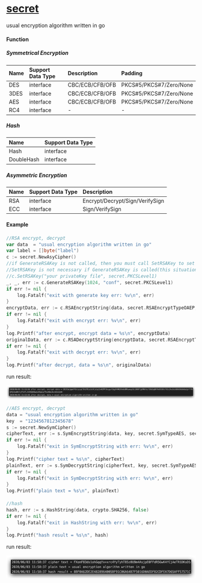 # [secret](https://github.com/pyihe/secret)
usual encryption algorithm written in go

#### Function
##### Symmetrical Encryption
|Name|Support Data Type|Description|Padding|
|:---|:----------------|:----------|:------|
|DES |interface        |CBC/ECB/CFB/OFB |PKCS#5/PKCS#7/Zero/None|
|3DES|interface        |CBC/ECB/CFB/OFB|PKCS#5/PKCS#7/Zero/None|
|AES |interface        |CBC/ECB/CFB/OFB|PKCS#5/PKCS#7/Zero/None|
|RC4 |interface        |-|-|

##### Hash  
|Name|Support Data Type|
|:---|:----------|
|Hash|interface|
|DoubleHash|interface|

##### Asymmetric Encryption
|Name|Support Data Type|Description|
|:---|:----------------|:----------|
|RSA |interface        |Encrypt/Decrypt/Sign/VerifySign|
|ECC |interface        |Sign/VerifySign|


#### Example
```go
//RSA encrypt, decrypt
var data  = "usual encryption algorithm written in go"
var label = []byte("label")
c := secret.NewAsyCipher()
//if GenerateRSAKey is not called, then you must call SetRSAKey to set yourself private key.
//SetRSAKey is not necessary if GenerateRSAKey is called(this situation is same for ECC).
//c.SetRSAKey("your privateKey file", secret.PKCSLevel1)
_, _, err := c.GenerateRSAKey(1024, "conf", secret.PKCSLevel1)
if err != nil {
    log.Fatalf("exit with generate key err: %v\n", err)
}
encryptData, err := c.RSAEncryptString(data, secret.RSAEncryptTypeOAEP, label)
if err != nil {
    log.Fatalf("exit with encrypt err: %v\n", err)
}
log.Printf("after encrypt, encrypt data = %s\n", encryptData)
originalData, err := c.RSADecryptString(encryptData, secret.RSAEncryptTypeOAEP, label)
if err != nil {
    log.Fatalf("exit with decrypt err: %v\n", err)
}
log.Printf("after decrypt, data = %s\n", originalData)
```
run result:

![](pic/rsa.jpg)


```go
//AES encrypt, decrypt
data = "usual encryption algorithm written in go"
key  = "1234567812345678"
s := secret.NewSymCipher()
cipherText, err := s.SymEncryptString(data, key, secret.SymTypeAES, secret.BlockModeECB, secret.PaddingTypeZeros)
if err != nil {
    log.Fatalf("exit in SymEncryptString with err: %v\n", err)
}
log.Printf("cipher text = %s\n", cipherText)
plainText, err := s.SymDecryptString(cipherText, key, secret.SymTypeAES, secret.BlockModeECB, secret.PaddingTypeZeros)
if err != nil {
    log.Fatalf("exit in SymDecryptString with err: %v\n", err)
}
log.Printf("plain text = %s\n", plainText)

//hash
hash, err := s.HashString(data, crypto.SHA256, false)
if err != nil {
    log.Fatalf("exit in HashString with err: %v\n", err)
}
log.Printf("hash result = %s\n", hash)
```
run result: 

![](pic/sym.jpg)